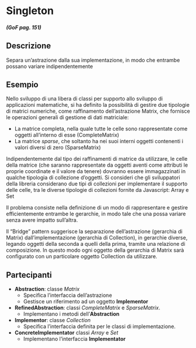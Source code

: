 # Singleton
##### (GoF pag. 151)

## Descrizione
Separa un’astrazione dalla sua implementazione, in modo che entrambe possano variare indipendentemente

## Esempio
Nello sviluppo di una libera di classi per supporto allo sviluppo di applicazioni matematiche, si ha definito la possibilità di gestire due tipologie di matrici numeriche, come raffinamento dell’astrazione Matrix, che fornisce le operazioni generali di gestione di dati matriciale:

- La matrice completa, nella quale tutte le celle sono rappresentate come oggetti all’interno di esse (CompleteMatrix)
- La matrice _sparse_, che soltanto ha nei suoi interni oggetti contenenti i valori diversi di zero (SparseMatrix)

Indipendentemente dal tipo dei raffinamenti di matrice da utilizzare, le celle della matrice (che saranno rappresentate da oggetti aventi come attributi le proprie coordinate e il valore da tenere) dovranno essere immagazzinati in qualche tipologia di collezione d’oggetti. Si consideri che gli sviluppatori della libreria considerano due tipi di collezioni per implementare il supporto delle celle, tra le diverse tipologie di collezioni fornite da Javascript: Array e Set

Il problema consiste nella definizione di un modo di rappresentare e gestire efficientemente entrambe le gerarchie, in modo tale che una possa variare senza avere impatto sull’altra.

Il “Bridge” pattern suggerisce la separazione dell’astrazione (gerarchia di Matrix) dall’implementazione (gerarchia di Collection), in gerarchie diverse, legando oggetti della seconda a quelli della prima, tramite una relazione di composizione. In questo modo ogni oggetto della gerarchia di Matrix sarà configurato con un particolare oggetto Collection da utilizzare.

## Partecipanti
* __Abstraction__: classe _Matrix_
	-	Specifica l’interfaccia dell’astrazione
	-	Gestisce un riferimento ad un oggetto __Implementor__
* __RefinedAbstraction__: classi _CompleteMatrix_ e _SparseMatrix_.
	-	Implementano i metodi dell’__Abstraction__
*	__Implementor__: classe _Collection_
	- Specifica l’interfaccia definita per le classi di implementazione.
* __ConcreteImplementator__ classi *Array* e _Set_
	- Implementano l’interfaccia __Implementator__
